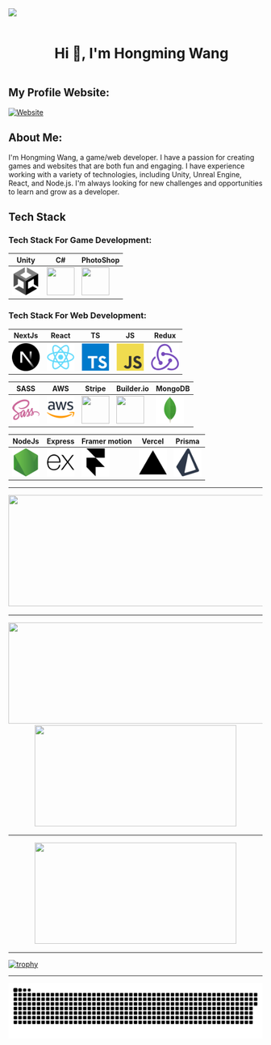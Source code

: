 
<!--horizontal divider(gradiant)-->
<img src="https://user-images.githubusercontent.com/73097560/115834477-dbab4500-a447-11eb-908a-139a6edaec5c.gif">

<!--h1 without bottom border-->
<div id="user-content-toc">
  <ul align="center">
    <summary><h1 style="display: inline-block">Hi 👋, I'm Hongming Wang</h1></summary>
  </ul>
</div>

## My Profile Website:
[![Website](https://img.shields.io/badge/website-hongming--wang.com-red
)](https://www.hongming-wang.com/)
 
## About Me:    
I'm Hongming Wang, a game/web developer. I have a passion
for creating games and websites that are both fun and engaging. I
have experience working with a variety of technologies, including
Unity, Unreal Engine, React, and Node.js. I'm always looking
for new challenges and opportunities to learn and grow as a
developer.
   
## Tech Stack
<div>

### Tech Stack For Game Development:
| Unity  | C# | PhotoShop |
|----------|----------|----------|
|  <img src="https://github.com/devicons/devicon/blob/master/icons/unity/unity-original.svg" title=""  alt="" width="55" height="55"/> |  <img src="https://github.com/devicons/devicon/blob/master/icons/c/csharp-original.svg" title=""  alt="" width="55" height="55"/> |  <img src="https://github.com/devicons/devicon/blob/master/icons/javascript/photoshop-original.svg" title="" alt="" width="55" height="55"/> 

  ### Tech Stack For Web Development:
| NextJs | React | TS | JS  | Redux | 
|----------|----------|----------|----------|----------|
|  <img src="https://github.com/devicons/devicon/blob/master/icons/nextjs/nextjs-original.svg" title=""  alt="" width="55" height="55"/> |  <img src="https://github.com/devicons/devicon/blob/master/icons/react/react-original.svg" title=""  alt="" width="55" height="55"/>|  <img src="https://github.com/devicons/devicon/blob/master/icons/typescript/typescript-original.svg" title=""  alt="" width="55" height="55"/>|  <img src="https://github.com/devicons/devicon/blob/master/icons/javascript/javascript-original.svg" title=""  alt="" width="55" height="55"/>|  <img src="https://github.com/devicons/devicon/blob/master/icons/redux/redux-original.svg" title=""  alt="" width="55" height="55"/>|


| SASS | AWS | Stripe | Builder.io | MongoDB |
|----------|----------|----------|----------|----------|
|  <img src="https://github.com/devicons/devicon/blob/master/icons/sass/sass-original.svg" title=""  alt="" width="55" height="55"/> |  <img src="https://github.com/devicons/devicon/blob/master/icons/amazonwebservices/amazonwebservices-original-wordmark.svg" title=""  alt="" width="55" height="55"/>|  <img src="https://images.ctfassets.net/fzn2n1nzq965/HTTOloNPhisV9P4hlMPNA/cacf1bb88b9fc492dfad34378d844280/Stripe_icon_-_square.svg" title=""  alt="" width="55" height="55"/>|  <img src="https://avatars.githubusercontent.com/u/35700027" title=""  alt="" width="55" height="55"/>|  <img src="https://github.com/devicons/devicon/blob/master/icons/mongodb/mongodb-original.svg" title=""  alt="" width="55" height="55"/>|



| NodeJs | Express | Framer motion | Vercel | Prisma |
|----------|----------|----------|----------|----------|
|  <img src="https://github.com/devicons/devicon/blob/master/icons/nodejs/nodejs-original.svg" title=""  alt="" width="55" height="55"/> |  <img src="https://github.com/devicons/devicon/blob/master/icons/express/express-original.svg" title=""  alt="" width="55" height="55"/>|  <img src="https://github.com/devicons/devicon/blob/master/icons/framermotion/framermotion-original.svg" title=""  alt="" width="55" height="55"/>|  <img src="https://github.com/devicons/devicon/blob/master/icons/vercel/vercel-original.svg" title=""  alt="" width="55" height="55"/>|  <img src="https://github.com/devicons/devicon/blob/master/icons/prisma/prisma-original.svg" title=""  alt="" width="55" height="55"/>|



---

  
<p align="center">
  <img width="800" height="220" src="https://streak-stats.demolab.com?user=rabbitblood&theme=highcontrast&hide_border=true&border_radius=5&card_width=800">
</p>


---



<p align="center">
  <img width="600" height="200" src="https://github-readme-stats.vercel.app/api?username=rabbitblood&show_icons=true&theme=vision-friendly-dark">
  <img width="400" height="200" src="https://github-readme-stats.vercel.app/api/top-langs/?username=rabbitblood&size_weight=0.15&count_weight=0.5&layout=compact&theme=vision-friendly-dark">
</p>


---

<p align="center">
  <img width="400" height="200" src="https://leetcard.jacoblin.cool/leetcode?theme=dark">
</p>



---


[![trophy](https://github-profile-trophy.vercel.app/?username=ryo-ma&theme=onedark)](https://github.com/ryo-ma/github-profile-trophy)
 


---

<p align="center">
 <img width="1000" src="assets/github-snake.svg" alt="snake"/>
</p>
